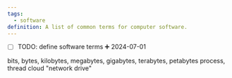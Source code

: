 ```yaml
---
tags:
  - software
definition: A list of common terms for computer software.
---
```

- [ ] TODO: define software terms ➕ 2024-07-01

bits, bytes, kilobytes, megabytes, gigabytes, terabytes, petabytes
process, thread
cloud
"network drive"

